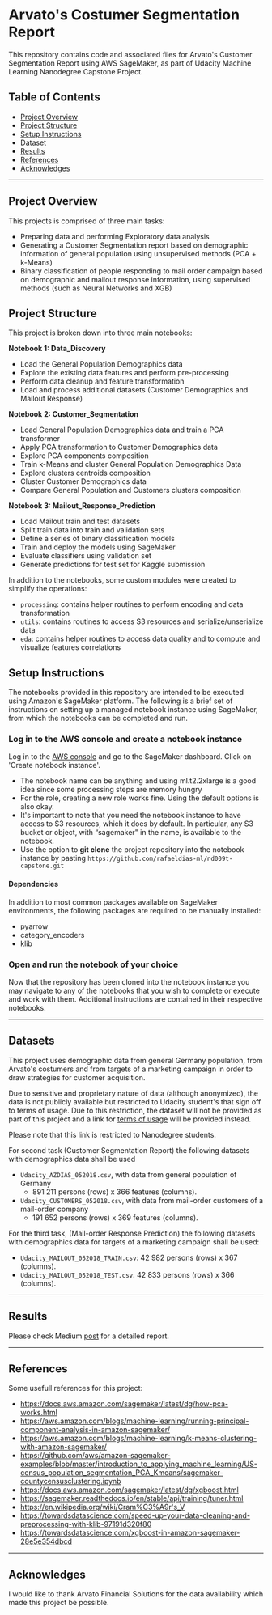# Arvato's Costumer Segmentation Report

This repository contains code and associated files for Arvato's Customer Segmentation Report using AWS SageMaker, as part of Udacity Machine Learning Nanodegree Capstone Project.


## Table of Contents
- [Project Overview](#projectoverview)
- [Project Structure](#projectstructure)
- [Setup Instructions](#setup)
- [Dataset](#dataset)
- [Results](#results)
- [References](#references)
- [Acknowledges](#acknowledges)

***
<a id='projectoverview'></a>

## Project Overview
This projects is comprised of three main tasks: 
 - Preparing data and performing Exploratory data analysis
 - Generating a Customer Segmentation report based on demographic information of general population using unsupervised methods (PCA + k-Means)
 - Binary classification of people responding to mail order campaign based on demographic and mailout response information, using supervised methods (such as Neural Networks and XGB)

<a id='projectstructure'></a>

## Project Structure

This project is broken down into three main notebooks:

**Notebook 1: Data_Discovery**
* Load the General Population Demographics data
* Explore the existing data features and perform pre-processing
* Perform data cleanup and feature transformation
* Load and process additional datasets (Customer Demographics and Mailout Response)

**Notebook 2: Customer_Segmentation**

* Load General Population Demographics data and train a PCA transformer
* Apply PCA transformation to Customer Demographics data
* Explore PCA components composition
* Train k-Means and cluster General Population Demographics Data
* Explore clusters centroids composition
* Cluster Customer Demographics data 
* Compare General Population and Customers clusters composition

**Notebook 3: Mailout_Response_Prediction**

* Load Mailout train and test datasets
* Split train data into train and validation sets
* Define a series of binary classification models
* Train and deploy the models using SageMaker
* Evaluate classifiers using validation set
* Generate predictions for test set for Kaggle submission

In addition to the notebooks, some custom modules were created to simplify the operations:
* `processing`: contains helper routines to perform encoding and data transformation 
* `utils`: contains routines to access S3 resources and serialize/unserialize data
* `eda`: contains helper routines to access data quality and to compute and visualize features correlations


<a id='setup'></a>

## Setup Instructions

The notebooks provided in this repository are intended to be executed using Amazon's SageMaker platform. The following is a brief set of instructions on setting up a managed notebook instance using SageMaker, from which the notebooks can be completed and run.

### Log in to the AWS console and create a notebook instance

Log in to the [AWS console](https://console.aws.amazon.com) and go to the SageMaker dashboard. Click on 'Create notebook instance'.
* The notebook name can be anything and using ml.t2.2xlarge is a good idea since some processing steps are memory hungry
* For the role, creating a new role works fine. Using the default options is also okay. 
* It's important to note that you need the notebook instance to have access to S3 resources, which it does by default. In particular, any S3 bucket or object, with “sagemaker" in the name, is available to the notebook.
* Use the option to **git clone** the project repository into the notebook instance by pasting `https://github.com/rafaeldias-ml/nd009t-capstone.git`

#### Dependencies
In addition to most common packages available on SageMaker environments, the following packages are required to be manually installed:
- pyarrow
- category_encoders
- klib

### Open and run the notebook of your choice

Now that the repository has been cloned into the notebook instance you may navigate to any of the notebooks that you wish to complete or execute and work with them. Additional instructions are contained in their respective notebooks.

***
<a id='dataset'></a>

## Datasets

This project uses demographic data from general Germany population, from Arvato's costumers and from targets of a marketing campaign in order to draw strategies  for customer acquisition.

Due to sensitive and proprietary nature of data (although anonymized), the data is not publicly available but restricted to Udacity student's that sign off to terms of usage. Due to this restriction, the dataset will not be provided  as part of this project and a link for [terms of usage](https://classroom.udacity.com/nanodegrees/nd009t/parts/2f120d8a-e90a-4bc0-9f4e-43c71c504879/modules/7e69b87a-bf80-428e-89bf-358b2721fc16/lessons/4f0118c0-20fc-482a-81d6-b27507355985/concepts/bea4372b-5c40-4030-b324-9b2c291e55ae) will be provided instead.

Please note that this link is restricted to Nanodegree students.

For second task (Customer Segmentation Report) the following datasets with demographics data shall be used
-   `Udacity_AZDIAS_052018.csv`, with data from general population of Germany
	-  	891 211 persons (rows) x 366 features (columns).
-   `Udacity_CUSTOMERS_052018.csv`, with data from mail-order customers of a mail-order company
	- 191 652 persons (rows) x 369 features (columns).

For the third task, (Mail-order Response Prediction) the following datasets with demographics data for targets of a marketing campaign shall be used:
-   `Udacity_MAILOUT_052018_TRAIN.csv`: 42 982 persons (rows) x 367 (columns).
-   `Udacity_MAILOUT_052018_TEST.csv`:  42 833 persons (rows) x 366 (columns).

***
<a id='results'></a>

## Results

Please check Medium [post](https://capixaba.medium.com/customer-segmentation-for-bertelsmann-arvato-financial-services-c0b85e65bf7e) for a detailed report.

***
<a id='references'></a>

## References

Some usefull references for this project:
- https://docs.aws.amazon.com/sagemaker/latest/dg/how-pca-works.html
- https://aws.amazon.com/blogs/machine-learning/running-principal-component-analysis-in-amazon-sagemaker/
- https://aws.amazon.com/blogs/machine-learning/k-means-clustering-with-amazon-sagemaker/
- https://github.com/aws/amazon-sagemaker-examples/blob/master/introduction_to_applying_machine_learning/US-census_population_segmentation_PCA_Kmeans/sagemaker-countycensusclustering.ipynb
- https://docs.aws.amazon.com/sagemaker/latest/dg/xgboost.html
- https://sagemaker.readthedocs.io/en/stable/api/training/tuner.html
- https://en.wikipedia.org/wiki/Cram%C3%A9r's_V
- https://towardsdatascience.com/speed-up-your-data-cleaning-and-preprocessing-with-klib-97191d320f80
- https://towardsdatascience.com/xgboost-in-amazon-sagemaker-28e5e354dbcd

***
<a id='acknowledges'></a>

## Acknowledges

I would like to thank Arvato Financial Solutions for the data availability which made this project be possible.


